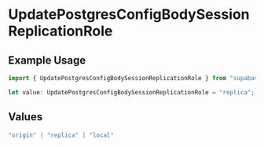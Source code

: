 # UpdatePostgresConfigBodySessionReplicationRole

## Example Usage

```typescript
import { UpdatePostgresConfigBodySessionReplicationRole } from "supabase/models/components";

let value: UpdatePostgresConfigBodySessionReplicationRole = "replica";
```

## Values

```typescript
"origin" | "replica" | "local"
```